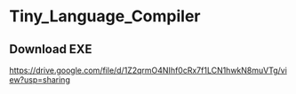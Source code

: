 # Tiny_Language_Compiler
## Download EXE
https://drive.google.com/file/d/1Z2qrmO4NIhf0cRx7f1LCN1hwkN8muVTg/view?usp=sharing

